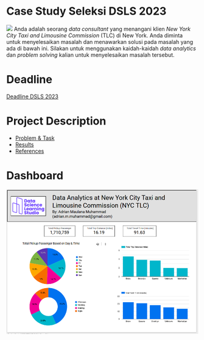 # Case Study Seleksi DSLS 2023
![](https://s.abcnews.com/images/Business/nyc-taxis-gty-rc-200220_hpMain_16x9_992.jpg)
Anda adalah seorang *data consultant* yang menangani klien *New York City Taxi and Limousine Commission* (TLC) di New York. Anda diminta untuk menyelesaikan masalah dan menawarkan solusi pada masalah yang ada di bawah ini. Silakan untuk menggunakan kaidah-kaidah *data analytics* dan *problem solving* kalian untuk menyelesaikan masalah tersebut.

# Deadline
[Deadline DSLS 2023](https://www.timeanddate.com/counters/fullscreen.html?mode=m&iso=20221221T15&year=2022&month=12&day=21&hour=15&min=0&sec=0&p0=108&msg=Deadline%20DSLS%202023)

# Project Description
- [Problem & Task](https://github.com/adrn-mm/study_case_DSLS/blob/master/resources/markdown/tasks.md)
- [Results](https://github.com/adrn-mm/study_case_DSLS/tree/master/output)
- [References](https://github.com/adrn-mm/study_case_DSLS/blob/master/resources/markdown/references.md)

# Dashboard
![](https://github.com/adrn-mm/study_case_DSLS/blob/master/output/dashboard.png)